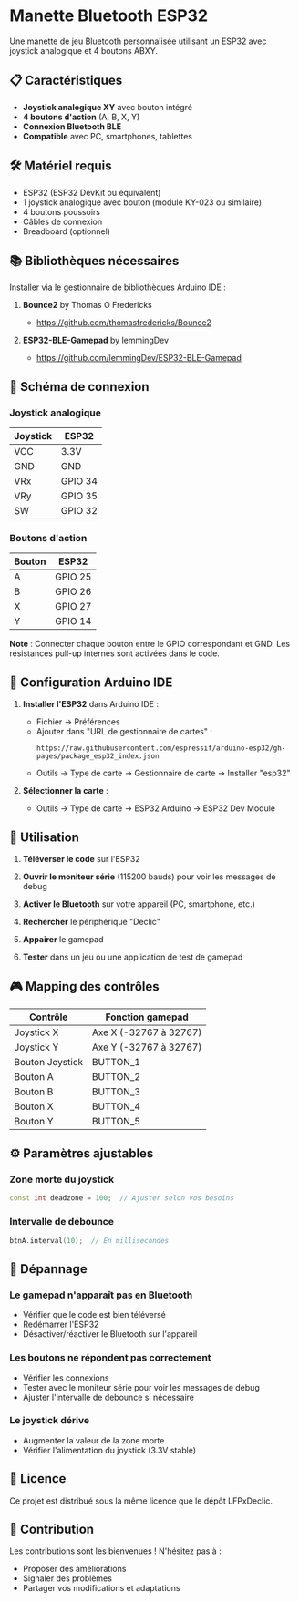 # Manette Bluetooth ESP32

Une manette de jeu Bluetooth personnalisée utilisant un ESP32 avec joystick analogique et 4 boutons ABXY.

## 📋 Caractéristiques

- **Joystick analogique XY** avec bouton intégré
- **4 boutons d'action** (A, B, X, Y)
- **Connexion Bluetooth BLE**
- **Compatible** avec PC, smartphones, tablettes

## 🛠️ Matériel requis

- ESP32 (ESP32 DevKit ou équivalent)
- 1 joystick analogique avec bouton (module KY-023 ou similaire)
- 4 boutons poussoirs
- Câbles de connexion
- Breadboard (optionnel)

## 📚 Bibliothèques nécessaires

Installer via le gestionnaire de bibliothèques Arduino IDE :

1. **Bounce2** by Thomas O Fredericks
   - https://github.com/thomasfredericks/Bounce2
   
2. **ESP32-BLE-Gamepad** by lemmingDev
   - https://github.com/lemmingDev/ESP32-BLE-Gamepad

## 🔌 Schéma de connexion

### Joystick analogique
| Joystick | ESP32 |
|----------|-------|
| VCC      | 3.3V  |
| GND      | GND   |
| VRx      | GPIO 34 |
| VRy      | GPIO 35 |
| SW       | GPIO 32 |

### Boutons d'action
| Bouton | ESP32 |
|--------|-------|
| A      | GPIO 25 |
| B      | GPIO 26 |
| X      | GPIO 27 |
| Y      | GPIO 14 |

**Note** : Connecter chaque bouton entre le GPIO correspondant et GND. Les résistances pull-up internes sont activées dans le code.

## 📝 Configuration Arduino IDE

1. **Installer l'ESP32** dans Arduino IDE :
   - Fichier → Préférences
   - Ajouter dans "URL de gestionnaire de cartes" :
     ```
     https://raw.githubusercontent.com/espressif/arduino-esp32/gh-pages/package_esp32_index.json
     ```
   - Outils → Type de carte → Gestionnaire de carte → Installer "esp32"

2. **Sélectionner la carte** :
   - Outils → Type de carte → ESP32 Arduino → ESP32 Dev Module


## 🚀 Utilisation

1. **Téléverser le code** sur l'ESP32

2. **Ouvrir le moniteur série** (115200 bauds) pour voir les messages de debug

3. **Activer le Bluetooth** sur votre appareil (PC, smartphone, etc.)

4. **Rechercher** le périphérique "Declic"

5. **Appairer** le gamepad

6. **Tester** dans un jeu ou une application de test de gamepad

## 🎮 Mapping des contrôles

| Contrôle | Fonction gamepad |
|----------|-----------------|
| Joystick X | Axe X (-32767 à 32767) |
| Joystick Y | Axe Y (-32767 à 32767) |
| Bouton Joystick | BUTTON_1 |
| Bouton A | BUTTON_2 |
| Bouton B | BUTTON_3 |
| Bouton X | BUTTON_4 |
| Bouton Y | BUTTON_5 |

## ⚙️ Paramètres ajustables

### Zone morte du joystick
```cpp
const int deadzone = 100;  // Ajuster selon vos besoins
```

### Intervalle de debounce
```cpp
btnA.interval(10);  // En millisecondes
```

## 🔧 Dépannage

### Le gamepad n'apparaît pas en Bluetooth
- Vérifier que le code est bien téléversé
- Redémarrer l'ESP32
- Désactiver/réactiver le Bluetooth sur l'appareil

### Les boutons ne répondent pas correctement
- Vérifier les connexions
- Tester avec le moniteur série pour voir les messages de debug
- Ajuster l'intervalle de debounce si nécessaire

### Le joystick dérive
- Augmenter la valeur de la zone morte
- Vérifier l'alimentation du joystick (3.3V stable)

## 📄 Licence

Ce projet est distribué sous la même licence que le dépôt LFPxDeclic.

## 🤝 Contribution

Les contributions sont les bienvenues ! N'hésitez pas à :
- Proposer des améliorations
- Signaler des problèmes
- Partager vos modifications et adaptations